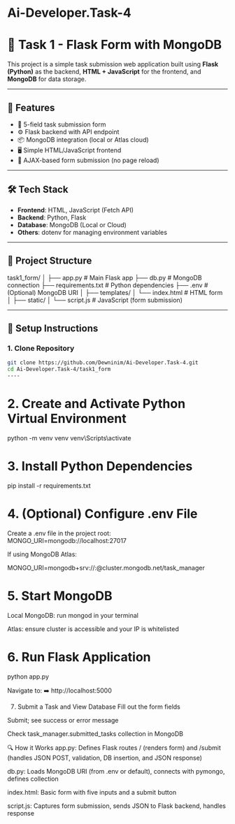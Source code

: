 # Ai-Developer.Task-4
# 📝 Task 1 - Flask Form with MongoDB

This project is a simple task submission web application built using **Flask (Python)** as the backend, **HTML + JavaScript** for the frontend, and **MongoDB** for data storage.

---

## 📌 Features

- 🧾 5-field task submission form
- ⚙️ Flask backend with API endpoint
- 📦 MongoDB integration (local or Atlas cloud)
- 🖥️ Simple HTML/JavaScript frontend
- 📡 AJAX-based form submission (no page reload)

---

## 🛠️ Tech Stack

- **Frontend**: HTML, JavaScript (Fetch API)
- **Backend**: Python, Flask
- **Database**: MongoDB (Local or Cloud)
- **Others**: dotenv for managing environment variables

---

## 📁 Project Structure

task1_form/
│
├── app.py # Main Flask app
├── db.py # MongoDB connection
├── requirements.txt # Python dependencies
├── .env # (Optional) MongoDB URI
│
├── templates/
│ └── index.html # HTML form
│
├── static/
│ └── script.js # JavaScript (form submission)



---

## 🚀 Setup Instructions

### 1. Clone Repository

```bash
git clone https://github.com/Dewninim/Ai-Developer.Task-4.git
cd Ai-Developer.Task-4/task1_form
----
```
# 2. Create and Activate Python Virtual Environment

python -m venv venv
venv\Scripts\activate


# 3. Install Python Dependencies

pip install -r requirements.txt

# 4. (Optional) Configure .env File
Create a .env file in the project root:
MONGO_URI=mongodb://localhost:27017

If using MongoDB Atlas:

MONGO_URI=mongodb+srv://<user>:<password>@cluster.mongodb.net/task_manager

# 5. Start MongoDB
Local MongoDB: run mongod in your terminal

Atlas: ensure cluster is accessible and your IP is whitelisted

# 6. Run Flask Application
python app.py

Navigate to:
➡️ http://localhost:5000

7. Submit a Task and View Database
Fill out the form fields

Submit; see success or error message

Check task_manager.submitted_tasks collection in MongoDB

🔍 How it Works
app.py: Defines Flask routes / (renders form) and /submit (handles JSON POST, validation, DB insertion, and JSON response)

db.py: Loads MongoDB URI (from .env or default), connects with pymongo, defines collection

index.html: Basic form with five inputs and a submit button

script.js: Captures form submission, sends JSON to Flask backend, handles response




